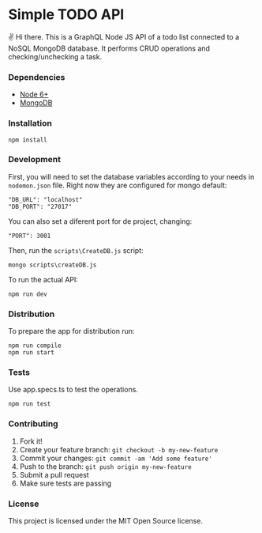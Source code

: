 # Simple TODO API

:v: Hi there. This is a GraphQL Node JS API of a todo list connected to a NoSQL MongoDB database. It performs CRUD operations and checking/unchecking a task.

### Dependencies

- [Node 6+](https://nodejs.org/en/)
- [MongoDB](https://www.mongodb.com/)

### Installation

    npm install

### Development

First, you will need to set the database variables according to your needs in `nodemon.json` file. Right now they are configured for mongo default:

    "DB_URL": "localhost"
    "DB_PORT": "27017"

You can also set a diferent port for de project, changing:

    "PORT": 3001

Then, run the `scripts\CreateDB.js` script:

    mongo scripts\createDB.js

To run the actual API:

    npm run dev

### Distribution

To prepare the app for distribution run:

    npm run compile
    npm run start

### Tests

Use app.specs.ts to test the operations.

    npm run test

### Contributing

1. Fork it!
2. Create your feature branch: `git checkout -b my-new-feature`
3. Commit your changes: `git commit -am 'Add some feature'`
4. Push to the branch: `git push origin my-new-feature`
5. Submit a pull request
6. Make sure tests are passing

### License

This project is licensed under the MIT Open Source license.
